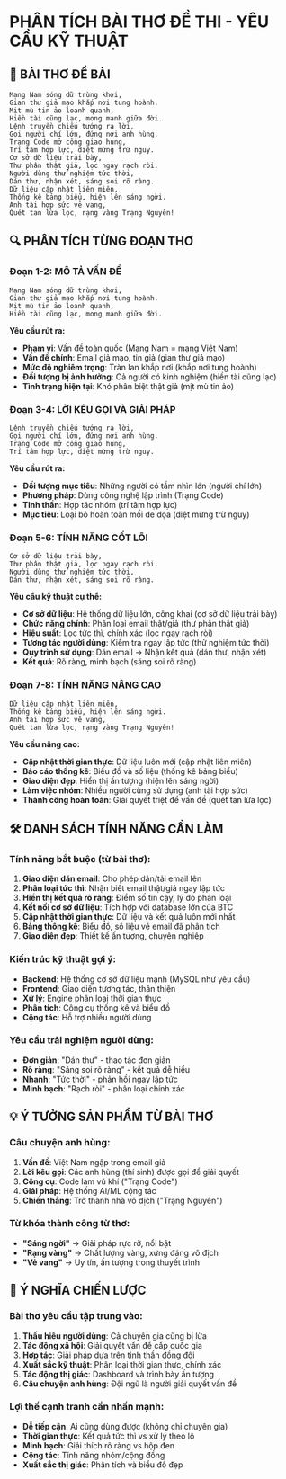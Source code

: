 # PHÂN TÍCH BÀI THƠ ĐỀ THI - YÊU CẦU KỸ THUẬT

## 📜 BÀI THƠ ĐỀ BÀI

```
Mạng Nam sóng dữ trùng khơi,
Gian thư giả mạo khắp nơi tung hoành.
Mịt mù tin ảo loanh quanh,
Hiền tài cũng lạc, mong manh giữa đời.
Lệnh truyền chiếu tướng ra lời,
Gọi người chí lớn, đứng nơi anh hùng.
Trạng Code mở cổng giao hung,
Trí tâm hợp lực, diệt mừng trừ nguy.
Cơ sở dữ liệu trải bày,
Thư phân thật giả, lọc ngay rạch ròi.
Người dùng thử nghiệm tức thời,
Dán thư, nhận xét, sáng soi rõ ràng.
Dữ liệu cập nhật liên miên,
Thống kê bảng biểu, hiện lên sáng ngời.
Anh tài hợp sức vẻ vang,
Quét tan lừa lọc, rạng vàng Trạng Nguyên!
```

## 🔍 PHÂN TÍCH TỪNG ĐOẠN THƠ

### Đoạn 1-2: MÔ TẢ VẤN ĐỀ
```
Mạng Nam sóng dữ trùng khơi,
Gian thư giả mạo khắp nơi tung hoành.
Mịt mù tin ảo loanh quanh,
Hiền tài cũng lạc, mong manh giữa đời.
```

**Yêu cầu rút ra:**
- **Phạm vi**: Vấn đề toàn quốc (Mạng Nam = mạng Việt Nam)
- **Vấn đề chính**: Email giả mạo, tin giả (gian thư giả mạo)
- **Mức độ nghiêm trọng**: Tràn lan khắp nơi (khắp nơi tung hoành)
- **Đối tượng bị ảnh hưởng**: Cả người có kinh nghiệm (hiền tài cũng lạc)
- **Tình trạng hiện tại**: Khó phân biệt thật giả (mịt mù tin ảo)

### Đoạn 3-4: LỜI KÊU GỌI VÀ GIẢI PHÁP
```
Lệnh truyền chiếu tướng ra lời,
Gọi người chí lớn, đứng nơi anh hùng.
Trạng Code mở cổng giao hung,
Trí tâm hợp lực, diệt mừng trừ nguy.
```

**Yêu cầu rút ra:**
- **Đối tượng mục tiêu**: Những người có tầm nhìn lớn (người chí lớn)
- **Phương pháp**: Dùng công nghệ lập trình (Trạng Code)
- **Tinh thần**: Hợp tác nhóm (trí tâm hợp lực)
- **Mục tiêu**: Loại bỏ hoàn toàn mối đe dọa (diệt mừng trừ nguy)

### Đoạn 5-6: TÍNH NĂNG CỐT LÕI
```
Cơ sở dữ liệu trải bày,
Thư phân thật giả, lọc ngay rạch ròi.
Người dùng thử nghiệm tức thời,
Dán thư, nhận xét, sáng soi rõ ràng.
```

**Yêu cầu kỹ thuật cụ thể:**
- **Cơ sở dữ liệu**: Hệ thống dữ liệu lớn, công khai (cơ sở dữ liệu trải bày)
- **Chức năng chính**: Phân loại email thật/giả (thư phân thật giả)
- **Hiệu suất**: Lọc tức thì, chính xác (lọc ngay rạch ròi)
- **Tương tác người dùng**: Kiểm tra ngay lập tức (thử nghiệm tức thời)
- **Quy trình sử dụng**: Dán email → Nhận kết quả (dán thư, nhận xét)
- **Kết quả**: Rõ ràng, minh bạch (sáng soi rõ ràng)

### Đoạn 7-8: TÍNH NĂNG NÂNG CAO
```
Dữ liệu cập nhật liên miên,
Thống kê bảng biểu, hiện lên sáng ngời.
Anh tài hợp sức vẻ vang,
Quét tan lừa lọc, rạng vàng Trạng Nguyên!
```

**Yêu cầu nâng cao:**
- **Cập nhật thời gian thực**: Dữ liệu luôn mới (cập nhật liên miên)
- **Báo cáo thống kê**: Biểu đồ và số liệu (thống kê bảng biểu)
- **Giao diện đẹp**: Hiển thị ấn tượng (hiện lên sáng ngời)
- **Làm việc nhóm**: Nhiều người cùng sử dụng (anh tài hợp sức)
- **Thành công hoàn toàn**: Giải quyết triệt để vấn đề (quét tan lừa lọc)

## 🛠️ DANH SÁCH TÍNH NĂNG CẦN LÀM

### Tính năng bắt buộc (từ bài thơ):
1. **Giao diện dán email**: Cho phép dán/tải email lên
2. **Phân loại tức thì**: Nhận biết email thật/giả ngay lập tức
3. **Hiển thị kết quả rõ ràng**: Điểm số tin cậy, lý do phân loại
4. **Kết nối cơ sở dữ liệu**: Tích hợp với database lớn của BTC
5. **Cập nhật thời gian thực**: Dữ liệu và kết quả luôn mới nhất
6. **Bảng thống kê**: Biểu đồ, số liệu về email đã phân tích
7. **Giao diện đẹp**: Thiết kế ấn tượng, chuyên nghiệp

### Kiến trúc kỹ thuật gợi ý:
- **Backend**: Hệ thống cơ sở dữ liệu mạnh (MySQL như yêu cầu)
- **Frontend**: Giao diện tương tác, thân thiện
- **Xử lý**: Engine phân loại thời gian thực
- **Phân tích**: Công cụ thống kê và biểu đồ
- **Cộng tác**: Hỗ trợ nhiều người dùng

### Yêu cầu trải nghiệm người dùng:
- **Đơn giản**: "Dán thư" - thao tác đơn giản
- **Rõ ràng**: "Sáng soi rõ ràng" - kết quả dễ hiểu
- **Nhanh**: "Tức thời" - phản hồi ngay lập tức
- **Minh bạch**: "Rạch ròi" - phân loại chính xác

## 💡 Ý TƯỞNG SẢN PHẨM TỪ BÀI THƠ

### Câu chuyện anh hùng:
1. **Vấn đề**: Việt Nam ngập trong email giả
2. **Lời kêu gọi**: Các anh hùng (thí sinh) được gọi để giải quyết
3. **Công cụ**: Code làm vũ khí ("Trạng Code")
4. **Giải pháp**: Hệ thống AI/ML cộng tác
5. **Chiến thắng**: Trở thành nhà vô địch ("Trạng Nguyên")

### Từ khóa thành công từ thơ:
- **"Sáng ngời"** → Giải pháp rực rỡ, nổi bật
- **"Rạng vàng"** → Chất lượng vàng, xứng đáng vô địch
- **"Vẻ vang"** → Uy tín, ấn tượng trong thuyết trình

## 🎯 Ý NGHĨA CHIẾN LƯỢC

### Bài thơ yêu cầu tập trung vào:
1. **Thấu hiểu người dùng**: Cả chuyên gia cũng bị lừa
2. **Tác động xã hội**: Giải quyết vấn đề cấp quốc gia
3. **Hợp tác**: Giải pháp dựa trên tinh thần đồng đội
4. **Xuất sắc kỹ thuật**: Phân loại thời gian thực, chính xác
5. **Tác động thị giác**: Dashboard và trình bày ấn tượng
6. **Câu chuyện anh hùng**: Đội ngũ là người giải quyết vấn đề

### Lợi thế cạnh tranh cần nhấn mạnh:
- **Dễ tiếp cận**: Ai cũng dùng được (không chỉ chuyên gia)
- **Thời gian thực**: Kết quả tức thì vs xử lý theo lô
- **Minh bạch**: Giải thích rõ ràng vs hộp đen
- **Cộng tác**: Tính năng nhóm/cộng đồng
- **Xuất sắc thị giác**: Phân tích và biểu đồ đẹp 